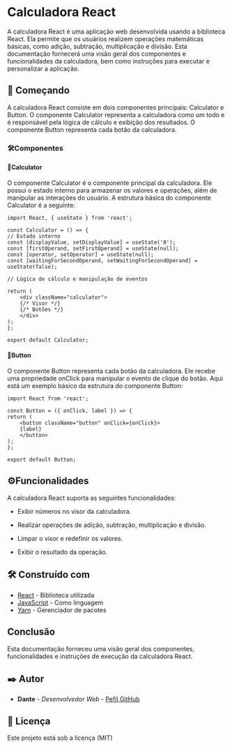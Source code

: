 # Calculadora React

A calculadora React é uma aplicação web desenvolvida usando a biblioteca React. Ela permite que os usuários realizem operações matemáticas básicas, como adição, subtração, multiplicação e divisão. Esta documentação fornecerá uma visão geral dos componentes e funcionalidades da calculadora, bem como instruções para executar e personalizar a aplicação.

## 🚀 Começando

A calculadora React consiste em dois componentes principais: Calculator e Button. O componente Calculator representa a calculadora como um todo e é responsável pela lógica de cálculo e exibição dos resultados. O componente Button representa cada botão da calculadora.

### 🛠️Componentes

#### 🔧Calculator

O componente Calculator é o componente principal da calculadora. Ele possui o estado interno para armazenar os valores e operações, além de manipular as interações do usuário. A estrutura básica do componente Calculator é a seguinte:

    import React, { useState } from 'react';

    const Calculator = () => {
    // Estado interno
    const [displayValue, setDisplayValue] = useState('0');
    const [firstOperand, setFirstOperand] = useState(null);
    const [operator, setOperator] = useState(null);
    const [waitingForSecondOperand, setWaitingForSecondOperand] = useState(false);

    // Lógica de cálculo e manipulação de eventos

    return (
        <div className="calculator">
        {/* Visor */}
        {/* Botões */}
        </div>
    );
    };

    export default Calculator;


#### 🔧Button
O componente Button representa cada botão da calculadora. Ele recebe uma propriedade onClick para manipular o evento de clique do botão. Aqui está um exemplo básico da estrutura do componente Button:

    import React from 'react';

    const Button = ({ onClick, label }) => {
    return (
        <button className="button" onClick={onClick}>
        {label}
        </button>
    );
    };

    export default Button;

## ⚙️Funcionalidades
A calculadora React suporta as seguintes funcionalidades:

* Exibir números no visor da calculadora.

* Realizar operações de adição, subtração, multiplicação e divisão.

* Limpar o visor e redefinir os valores.
* Exibir o resultado da operação.

## 🛠️ Construído com

* [React](https://react.dev/) - Biblioteca utilizada
* [JavaScript](https://developer.mozilla.org/en-US/docs/Web/JavaScript) - Como linguagem
* [Yarn](https://yarnpkg.com/) - Gerenciador de pacotes

## Conclusão
Esta documentação forneceu uma visão geral dos componentes, funcionalidades e instruções de execução da calculadora React.
 

## ✒️ Autor

* **Dante** - *Desenvolvedor Web* - [Pefil GitHub](https://github.com/IgDante)

## 📄 Licença

Este projeto está sob a licença (MIT)